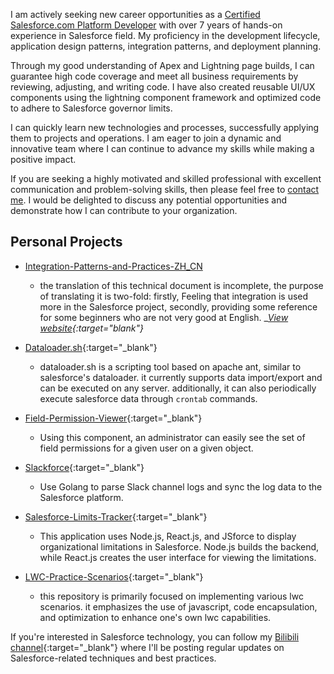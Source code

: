  I am actively seeking new career opportunities as a [Certified Salesforce.com Platform Developer](/img/certifications.png) with over 7 years of hands-on experience in Salesforce field. My proficiency in the development lifecycle, application design patterns, integration patterns, and deployment planning.

Through my good understanding of Apex and Lightning page builds, I can guarantee high code coverage and meet all business requirements by reviewing, adjusting, and writing code. I have also created reusable UI/UX components using the lightning component framework and optimized code to adhere to Salesforce governor limits.

I can quickly learn new technologies and processes, successfully applying them to projects and operations. I am eager to join a dynamic and innovative team where I can continue to advance my skills while making a positive impact.

If you are seeking a highly motivated and skilled professional with excellent communication and problem-solving skills, then please feel free to [contact me](mailto:hi@dyncan.com). I would be delighted to discuss any potential opportunities and demonstrate how I can contribute to your organization.

## Personal Projects

- [Integration-Patterns-and-Practices-ZH_CN](https://github.com/dyncan/Integration-Patterns-and-Practices-ZH_CN) 
  - the translation of this technical document is incomplete, the purpose of translating it is two-fold: firstly, Feeling that integration is used more in the Salesforce project, secondly, providing some reference for some beginners who are not very good at English. __[View website](http://dyncan.com/Integration-Patterns-and-Practices-ZH_CN/){:target="_blank"}__

- [Dataloader.sh](https://github.com/dyncan/dataloader.sh){:target="_blank"}
  - dataloader.sh is a scripting tool based on apache ant, similar to salesforce's dataloader. it currently supports data import/export and can be executed on any server. additionally, it can also periodically execute salesforce data through `crontab` commands.

- [Field-Permission-Viewer](https://github.com/dyncan/Field-Permission-Viewer){:target="_blank"}
  - Using this component, an administrator can easily see the set of field permissions for a given user on a given object.

- [Slackforce](https://github.com/dyncan/slackforce){:target="_blank"}
  - Use Golang to parse Slack channel logs and sync the log data to the Salesforce platform.

- [Salesforce-Limits-Tracker](https://github.com/dyncan/Salesforce-Limits-Tracker){:target="_blank"}
  - This application uses Node.js, React.js, and JSforce to display organizational limitations in Salesforce. Node.js builds the backend, while React.js creates the user interface for viewing the limitations.

- [LWC-Practice-Scenarios](https://github.com/dyncan/lwc-practice-scenarios){:target="_blank"}
  - this repository is primarily focused on implementing various lwc scenarios. it emphasizes the use of javascript, code encapsulation, and optimization to enhance one's own lwc capabilities.

If you're interested in Salesforce technology, you can follow my [Bilibili channel](https://space.bilibili.com/12506997){:target="_blank"} where I'll be posting regular updates on Salesforce-related techniques and best practices.